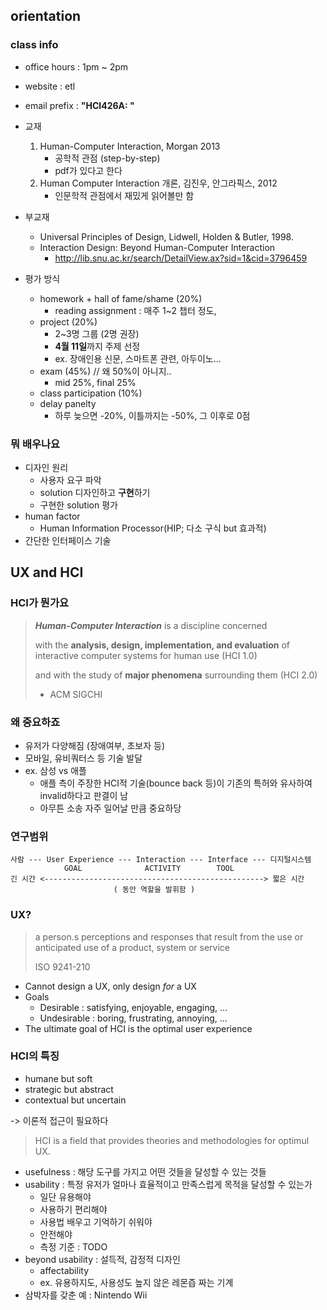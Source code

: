 ## orientation

### class info

* office hours : 1pm ~ 2pm
* website : etl
* email prefix : **"HCI426A: "**
* 교재
    1. Human-Computer Interaction, Morgan 2013
        * 공학적 관점 (step-by-step)
        * pdf가 있다고 한다
    1. Human Computer Interaction 개론, 김진우, 안그라픽스, 2012
        * 인문학적 관점에서 재밌게 읽어볼만 함
* 부교재
    * Universal Principles of Design, Lidwell, Holden & Butler, 1998.
    * Interaction Design: Beyond Human-Computer Interaction
        * http://lib.snu.ac.kr/search/DetailView.ax?sid=1&cid=3796459

* 평가 방식
    * homework + hall of fame/shame (20%)
        * reading assignment : 매주 1~2 챕터 정도,
    * project (20%)
        * 2~3명 그룹 (2명 권장)
        * **4월 11일**까지 주제 선정
        * ex. 장애인용 신문, 스마트폰 관련, 아두이노... 
    * exam (45%) // 왜 50%이 아니지..
        * mid 25%, final 25%
    * class participation (10%)
    * delay panelty
        * 하루 늦으면 -20%, 이틀까지는 -50%, 그 이후로 0점

### 뭐 배우나요

* 디자인 원리
    * 사용자 요구 파악
    * solution 디자인하고 **구현**하기
    * 구현한 solution 평가
* human factor
    * Human Information Processor(HIP; 다소 구식 but 효과적)
* 간단한 인터페이스 기술


## UX and HCI

### HCI가 뭔가요

> ***Human-Computer Interaction*** is a discipline concerned
>  
> with the **analysis, design, implementation, and evaluation** of interactive computer systems for human use (HCI 1.0)
>  
> and with the study of **major phenomena** surrounding them (HCI 2.0)
>  
> - ACM SIGCHI


### 왜 중요하죠

* 유저가 다양해짐 (장애여부, 초보자 등)
* 모바일, 유비쿼터스 등 기술 발달
* ex. 삼성 vs 애플
    * 애플 측이 주장한 HCI적 기술(bounce back 등)이 기존의 특허와 유사하여 invalid하다고 판결이 남
    * 아무튼 소송 자주 일어날 만큼 중요하당

### 연구범위

```
사람 --- User Experience --- Interaction --- Interface --- 디지털시스템
            GOAL              ACTIVITY        TOOL
긴 시간 <-------------------------------------------------> 짧은 시간
                       ( 동안 역할을 발휘함 )
```

### UX?

> a person.s perceptions and responses that result from the use or anticipated use of a product, system or service
>  
> ISO 9241-210
  
* Cannot design a UX, only design *for* a UX
* Goals
    * Desirable : satisfying, enjoyable, engaging, ...
    * Undesirable : boring, frustrating, annoying, ...
* The ultimate goal of HCI is the optimal user experience

### HCI의 특징

* humane but soft
* strategic but abstract
* contextual but uncertain

-> 이론적 접근이 필요하다

> HCI is a field that provides theories and methodologies for optimul UX.

* usefulness : 해당 도구를 가지고 어떤 것들을 달성할 수 있는 것들
* usability : 특정 유저가 얼마나 효율적이고 만족스럽게 목적을 달성할 수 있는가
    * 일단 유용해야
    * 사용하기 편리해야
    * 사용법 배우고 기억하기 쉬워야
    * 안전해야
    * 측정 기준 : TODO
* beyond usability : 설득적, 감정적 디자인
    * affectability
    * ex. 유용하지도, 사용성도 높지 않은 레몬즙 짜는 기계
* 삼박자를 갖춘 예 : Nintendo Wii

